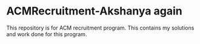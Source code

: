 # ACMRecruitment-Akshanya again
This repository is for ACM recruitment program.
This contains my solutions and work done for this program.
